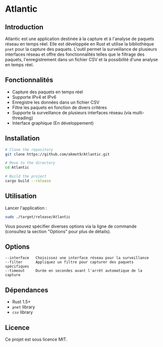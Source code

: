 # Atlantic

## Introduction

Atlantic est une application destinée à la capture et à l'analyse de paquets réseau en temps réel. Elle est développée en Rust et utilise la bibliothèque `pnet` pour la capture des paquets. L'outil permet la surveillance de plusieurs interfaces réseau et offre des fonctionnalités telles que le filtrage des paquets, l'enregistrement dans un fichier CSV et la possibilité d'une analyse en temps réel.

## Fonctionnalités

- Capture des paquets en temps réel
- Supporte IPv4 et IPv6
- Enregistre les données dans un fichier CSV
- Filtre les paquets en fonction de divers critères
- Supporte la surveillance de plusieurs interfaces réseau (via multi-threading)
- Interface graphique (En développement)

## Installation

```bash
# Clone the repository
git clone https://github.com/akmot9/Atlantic.git

# Move to the directory
cd Atlantic

# Build the project
cargo build --release
```

## Utilisation

Lancer l'application :

```bash
sudo ./target/release/Atlantic
```

Vous pouvez spécifier diverses options via la ligne de commande (consultez la section "Options" pour plus de détails).

## Options

```
--interface   Choisissez une interface réseau pour la surveillance
--filter      Appliquez un filtre pour capturer des paquets spécifiques
--timeout     Durée en secondes avant l'arrêt automatique de la capture
```

## Dépendances

- Rust 1.5+ 
- `pnet` library
- `csv` library

## Licence

Ce projet est sous licence MIT.
